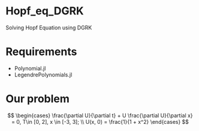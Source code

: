 # Hopf_eq_DGRK
Solving Hopf Equation using DGRK

# Requirements

* Polynomial.jl
* LegendrePolynomials.jl

# Our problem

$$
\begin{cases}
    \frac{\partial U}{\partial t} + U \frac{\partial U}{\partial x} = 0, T\in [0, 2], x \in [-3, 3];
    \\
    U(x, 0) = \frac{1}{1 + x^2}
\end{cases}
$$